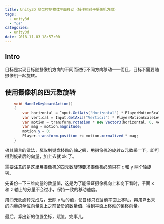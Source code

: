 ```yaml
---
title: Unity3D 键盘控制物体平面移动（操作相对于摄像机方向）
tags:
  - unity3d
  - "c#"
categories:
  - unity3d
date: 2018-11-03 18:57:00
---
```


## Intro

目标是实现目标随摄像机方向的不同而进行不同方向移动——而且，目标不需要随摄像机一起旋转。

## 使用摄像机的四元数旋转

```c#
    void HandleKeyboardAction()
    {
        var horizontal = Input.GetAxis("Horizontal") * PlayerMotionScaleLevel * Time.deltaTime;
        var vertical = Input.GetAxis("Vertical") * PlayerMotionScaleLevel * Time.deltaTime;
        var motion = transform.rotation * new Vector3(horizontal, 0, vertical);
        var mag = motion.magnitude;
        motion.y = 0;
        Player.transform.position += motion.normalized * mag;
    }
```

极其简单的做法，获取到键盘移动的轴之后，用摄像机的旋转四元数乘一下，即可得到旋转后的向量，加上去就 ok 了。

需要注意的是这里用摄像机的四元数旋转要求摄像机必须只在 x 和 y 两个轴旋转。

先备份一下三维向量的数量值，这是为了能保证摄像机向上和向下看时，平面 x 和 z 轴上的分量不会过小，保持一致的移动速度。

用四元数旋转完成后，去除 y 轴的值，使目标只在当前平面上移动。再用算出来的向量的单位向量乘上之前备份的数量值，得到平面上移动的偏移向量。

最后，算出新的位置坐标，赋值，完事儿。
